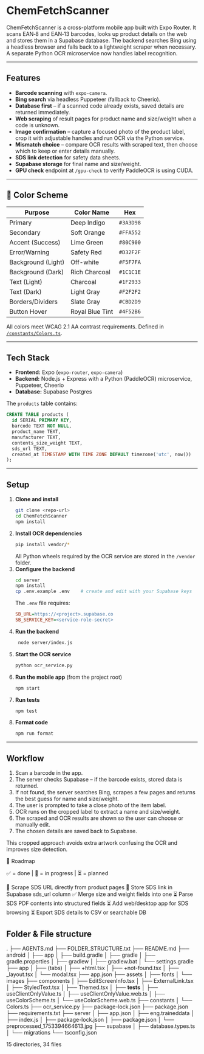 # ChemFetchScanner

ChemFetchScanner is a cross-platform mobile app built with Expo Router. It scans EAN‑8 and EAN‑13 barcodes, looks up product details on the web and stores them in a Supabase database. The backend searches Bing using a headless browser and falls back to a lightweight scraper when necessary. A separate Python OCR microservice now handles label recognition.

---

## Features

- **Barcode scanning** with `expo-camera`.
- **Bing search** via headless Puppeteer (fallback to Cheerio).
- **Database first** – if a scanned code already exists, saved details are returned immediately.
- **Web scraping** of result pages for product name and size/weight when a code is unknown.
- **Image confirmation** – capture a focused photo of the product label, crop it with adjustable handles and run OCR via the Python service.
- **Mismatch choice** – compare OCR results with scraped text, then choose which to keep or enter details manually.
- **SDS link detection** for safety data sheets.
- **Supabase storage** for final name and size/weight.
- **GPU check** endpoint at `/gpu-check` to verify PaddleOCR is using CUDA.

---
## 🎨 Color Scheme

| Purpose             | Color Name     | Hex       |
|---------------------|----------------|-----------|
| Primary             | Deep Indigo    | `#3A3D98` |
| Secondary           | Soft Orange    | `#FFA552` |
| Accent (Success)    | Lime Green     | `#80C900` |
| Error/Warning       | Safety Red     | `#D32F2F` |
| Background (Light)  | Off-white      | `#F5F7FA` |
| Background (Dark)   | Rich Charcoal  | `#1C1C1E` |
| Text (Light)        | Charcoal       | `#1F2933` |
| Text (Dark)         | Light Gray     | `#F2F2F2` |
| Borders/Dividers    | Slate Gray     | `#CBD2D9` |
| Button Hover        | Royal Blue Tint| `#4F52B6` |

All colors meet WCAG 2.1 AA contrast requirements. Defined in [`/constants/Colors.ts`](/constants/Colors.ts).

---

## Tech Stack

- **Frontend:** Expo (`expo-router`, `expo-camera`)
- **Backend:** Node.js + Express with a Python (PaddleOCR) microservice, Puppeteer, Cheerio
- **Database:** Supabase Postgres

The `products` table contains:

```sql
CREATE TABLE products (
  id SERIAL PRIMARY KEY,
  barcode TEXT NOT NULL,
  product_name TEXT,
  manufacturer TEXT,
  contents_size_weight TEXT,
  sds_url TEXT,
  created_at TIMESTAMP WITH TIME ZONE DEFAULT timezone('utc', now())
);
```

---

## Setup

1. **Clone and install**
   ```bash
   git clone <repo-url>
   cd ChemFetchScanner
   npm install
   ```
2. **Install OCR dependencies**
   ```bash
   pip install vendor/*
   ```
   All Python wheels required by the OCR service are stored in the `/vendor` folder.
3. **Configure the backend**
   ```bash
   cd server
   npm install
   cp .env.example .env    # create and edit with your Supabase keys
   ```
   The `.env` file requires:
   ```ini
   SB_URL=https://<project>.supabase.co
   SB_SERVICE_KEY=<service-role-secret>
   ```
4. **Run the backend**
   ```bash
    node server/index.js
   ```
5. **Start the OCR service**
   ```bash
   python ocr_service.py
   ```
6. **Run the mobile app** (from the project root)
   ```bash
   npm start
   ```
7. **Run tests**
   ```bash
   npm test
   ```
8. **Format code**
   ```bash
   npm run format
   ```

---

## Workflow

1. Scan a barcode in the app.
2. The server checks Supabase – if the barcode exists, stored data is returned.
3. If not found, the server searches Bing, scrapes a few pages and returns the best guess for name and size/weight.
4. The user is prompted to take a close photo of the item label.
5. OCR runs on the cropped label to extract a name and size/weight.
6. The scraped and OCR results are shown so the user can choose or manually edit.
7. The chosen details are saved back to Supabase.

This cropped approach avoids extra artwork confusing the OCR and improves size detection.

🚧 Roadmap

✅ = done | 🔄 = in progress | ⏳ = planned

🔄 Scrape SDS URL directly from product pages
🔄 Store SDS link in Supabase sds_url column
✅ Merge size and weight fields into one
⏳ Parse SDS PDF contents into structured fields
⏳ Add web/desktop app for SDS browsing
⏳ Export SDS details to CSV or searchable DB

## Folder & File structure

.
├── AGENTS.md
├── FOLDER_STRUCTURE.txt
├── README.md
├── android
│   ├── app
│   ├── build.gradle
│   ├── gradle
│   ├── gradle.properties
│   ├── gradlew
│   ├── gradlew.bat
│   └── settings.gradle
├── app
│   ├── (tabs)
│   ├── +html.tsx
│   ├── +not-found.tsx
│   ├── _layout.tsx
│   └── modal.tsx
├── app.json
├── assets
│   ├── fonts
│   └── images
├── components
│   ├── EditScreenInfo.tsx
│   ├── ExternalLink.tsx
│   ├── StyledText.tsx
│   ├── Themed.tsx
│   ├── __tests__
│   ├── useClientOnlyValue.ts
│   ├── useClientOnlyValue.web.ts
│   ├── useColorScheme.ts
│   └── useColorScheme.web.ts
├── constants
│   └── Colors.ts
├── ocr_service.py
├── package-lock.json
├── package.json
├── requirements.txt
├── server
│   ├── app.json
│   ├── eng.traineddata
│   ├── index.js
│   ├── package-lock.json
│   ├── package.json
│   └── preprocessed_1753394664613.jpg
├── supabase
│   ├── database.types.ts
│   └── migrations
└── tsconfig.json

15 directories, 34 files